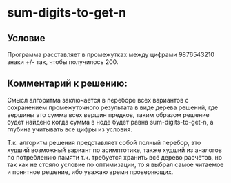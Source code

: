 # sum-digits-to-get-n

## Условие

Программа расставляет в промежутках между цифрами 9876543210 знаки +/- так, чтобы получилось 200.

## Комментарий к решению:

Смысл алгоритма заключается в переборе всех вариантов с сохранением промежуточного результата в виде дерева решений, где вершины это сумма всех вершин предков, таким образом решение будет найдено когда сумма в ноде будет равна sum-digits-to-get-n, а глубина учитывать все цифры из условия.

Т.к. алгоритм решения представляет собой полный перебор, это худший возможный вариант по асимптотике, также худший из аналогов по потреблению памяти т.к. требуется хранить всё дерево расчётов, но так как не стояло условие по оптимизации, то я выбрал самое читаемое и понятное решение, ибо уважаю время проверяющих.
